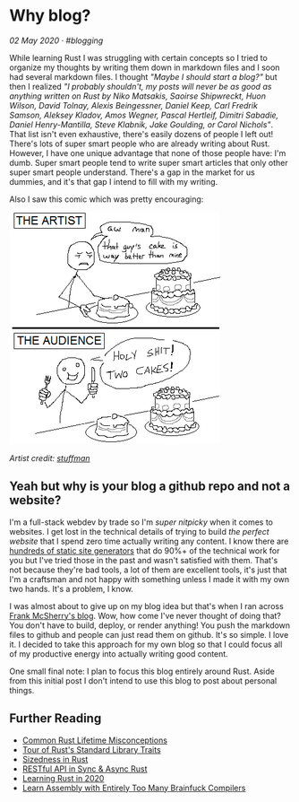 # Why blog?

_02 May 2020 · #blogging_

While learning Rust I was struggling with certain concepts so I tried to organize my thoughts by writing them down in markdown files and I soon had several markdown files. I thought _"Maybe I should start a blog?"_ but then I realized _"I probably shouldn't, my posts will never be as good as anything written on Rust by Niko Matsakis, Saoirse Shipwreckt, Huon Wilson, David Tolnay, Alexis Beingessner, Daniel Keep, Carl Fredrik Samson, Aleksey Kladov, Amos Wegner, Pascal Hertleif, Dimitri Sabadie, Daniel Henry-Mantilla, Steve Klabnik, Jake Goulding, or Carol Nichols"_. That list isn't even exhaustive, there's easily dozens of people I left out! There's lots of super smart people who are already writing about Rust. However, I have one unique advantage that none of those people have: I'm dumb. Super smart people tend to write super smart articles that only other super smart people understand. There's a gap in the market for us dummies, and it's that gap I intend to fill with my writing.

Also I saw this comic which was pretty encouraging:

![holy shit two cakes](../assets/holy-shit-two-cakes.png)

_Artist credit: [stuffman](https://stuffman.tumblr.com/)_

## Yeah but why is your blog a github repo and not a website?

I'm a full-stack webdev by trade so I'm _super nitpicky_ when it comes to websites. I get lost in the technical details of trying to build _the perfect website_ that I spend zero time actually writing any content. I know there are [hundreds of static site generators](https://www.staticgen.com/) that do 90%+ of the technical work for you but I've tried those in the past and wasn't satisfied with them. That's not because they're bad tools, a lot of them are excellent tools, it's just that I'm a craftsman and not happy with something unless I made it with my own two hands. It's a problem, I know.

I was almost about to give up on my blog idea but that's when I ran across [Frank McSherry's blog](https://github.com/frankmcsherry/blog). Wow, how come I've never thought of doing that? You don't have to build, deploy, or render anything! You push the markdown files to github and people can just read them on github. It's so simple. I love it. I decided to take this approach for my own blog so that I could focus all of my productive energy into actually writing good content.

One small final note: I plan to focus this blog entirely around Rust. Aside from this initial post I don't intend to use this blog to post about personal things.

## Further Reading

- [Common Rust Lifetime Misconceptions](./common-rust-lifetime-misconceptions.md)
- [Tour of Rust's Standard Library Traits](./tour-of-rusts-standard-library-traits.md)
- [Sizedness in Rust](./sizedness-in-rust.md)
- [RESTful API in Sync & Async Rust](./restful-api-in-sync-and-async-rust.md)
- [Learning Rust in 2020](./learning-rust-in-2020.md)
- [Learn Assembly with Entirely Too Many Brainfuck Compilers](./too-many-brainfuck-compilers.md)
